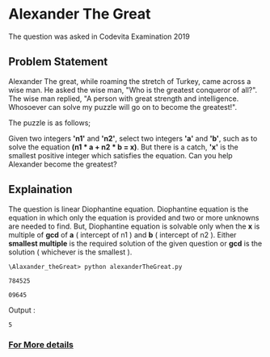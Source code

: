 # Alexander The Great

The question was asked in Codevita Examination 2019

## Problem Statement

Alexander The great, while roaming the stretch of Turkey, came across a wise man. He asked the wise man, "Who is the greatest conqueror of all?". The wise man replied, "A person with great strength and intelligence. Whosoever can solve my puzzle will go on to become the greatest!". 

The puzzle is as follows; 

Given two integers **'n1'** and **'n2'**, select two integers **'a'** and **'b'**, such as to solve the equation **(n1 * a + n2 * b = x)**. But there is a catch, **'x'** is the smallest positive integer which satisfies the equation. Can you help Alexander become the greatest?

## Explaination

The question is linear Diophantine equation. Diophantine equation is the equation in which only the equation is provided and two or more unknowns are needed to find. But, Diophantine equation is solvable only when the **x** is multiple of **gcd** of **a** ( intercept of n1 ) and **b** ( intercept of n2 ). Either **smallest multiple** is the required solution of the given question or **gcd** is the solution ( whichever is the smallest ).

```\Alaxander_theGreat> python alexanderTheGreat.py```

```784525```

```09645```

Output :

```5```


### [For More details](https://en.wikipedia.org/wiki/Diophantine_equation)